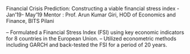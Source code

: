 Financial Crisis Prediction: Constructing a viable financial stress index - Jan’19- May’19
Mentor : Prof. Arun Kumar Giri, HOD of Economics and Finance, BITS Pilani

– Formulated a Financial Stress Index (FSI) using key economic indicators for 8 countries in the European Union.
– Utilized econometric methods including GARCH and back-tested the FSI for a period of 20 years.
